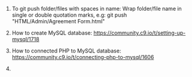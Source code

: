 1. To git push folder/files with spaces in name:
    Wrap folder/file name in single or double quotation marks, e.g:
        git push "HTML/Admin/Agreement Form.html"

2. How to create MySQL database: https://community.c9.io/t/setting-up-mysql/1718
3. How to connected PHP to MySQL database: https://community.c9.io/t/connecting-php-to-mysql/1606
4. 
